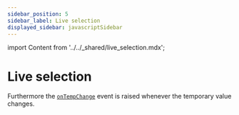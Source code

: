 ```yaml
---
sidebar_position: 5
sidebar_label: Live selection
displayed_sidebar: javascriptSidebar
---
```


import Content from '../../_shared/live_selection.mdx';

# Live selection

<Content />

Furthermore the [`onTempChange`](./api#event-onTempChange) event is raised whenever the temporary value changes.
